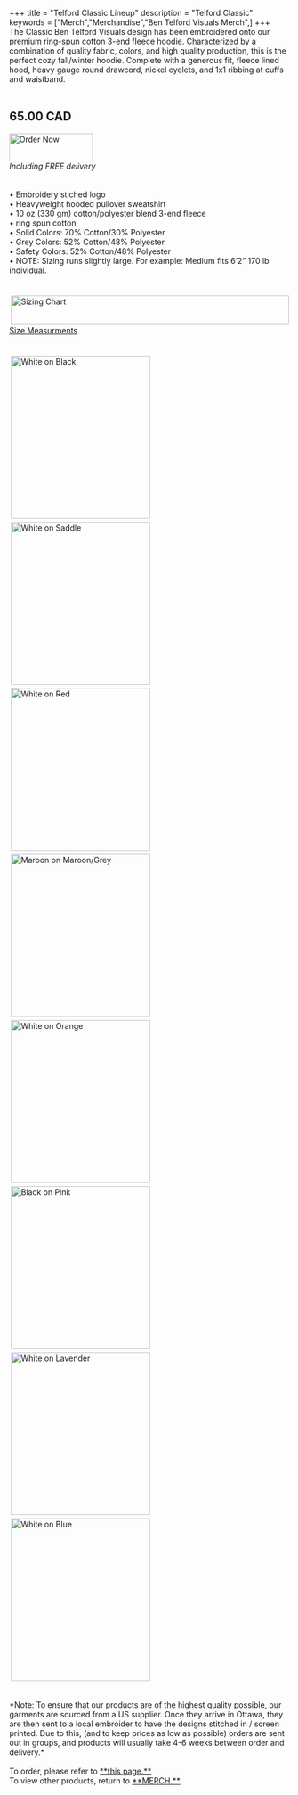 +++
title = "Telford Classic Lineup"
description = "Telford Classic"
keywords = ["Merch","Merchandise","Ben Telford Visuals Merch",]
+++
<br>
The Classic Ben Telford Visuals design has been embroidered onto our premium ring-spun cotton 3-end fleece hoodie.
Characterized by a combination of quality fabric, colors, and high quality production, this is the perfect cozy fall/winter hoodie.
Complete with a generous fit, fleece lined hood, heavy gauge round drawcord, nickel eyelets, and 1x1 ribbing at cuffs and
waistband.
<br>
<br>
## 65.00 CAD 
<a href="https://benjamintelford.com/order"><img src= "https://benjamintelford.com/img/merch/checkout.png" style="width:150px; height:50px; padding:0px"  title="Order Now" alt="Order Now"></a>
<br>
*Including FREE delivery*
<br>
<br>
<br>
• Embroidery stiched logo
<br>
• Heavyweight hooded pullover sweatshirt
<br>
• 10 oz (330 gm) cotton/polyester blend 3-end fleece
<br>
• ring spun cotton
<br>
• Solid Colors: 70% Cotton/30% Polyester
<br>
• Grey Colors: 52% Cotton/48% Polyester
<br>
• Safety Colors: 52% Cotton/48% Polyester
<br>
• NOTE: Sizing runs slightly large. For example: Medium fits 6’2” 170 lb individual.
<br>
<br>
<br>
<a href="https://benjamintelford.com/img/merch/sizingchart.jpg"><img src= "https://benjamintelford.com/img/merch/sizingchart.jpg" style="width:500px; height:51px; padding:3px"  title="Sizing Chart" alt="Sizing Chart"></a>
<br>
<a href="https://benjamintelford.com/img/merch/sizingdiagram.jpg">Size Measurments</a>
<br>
<br>
<br>
<a href="https://benjamintelford.com/img/merch/TELFORD CLASSIC/TCHW0B.jpg"><img src= "https://benjamintelford.com/img/merch/TELFORD CLASSIC/TCHW0B.jpg" style="width:250px; height:292px; padding:3px"  title="White on Black" alt="White on Black"></a>
<a href="https://benjamintelford.com/img/merch/TELFORD CLASSIC/TCHW0S.jpg"><img src= "https://benjamintelford.com/img/merch/TELFORD CLASSIC/TCHW0S.jpg" style="width:250px; height:292px; padding:3px"  title="White on Saddle" alt="White on Saddle"></a>
<a href="https://benjamintelford.com/img/merch/TELFORD CLASSIC/TCHW0R.jpg"><img src= "https://benjamintelford.com/img/merch/TELFORD CLASSIC/TCHW0R.jpg" style="width:250px; height:292px; padding:3px"  title="White on Red" alt="White on Red"></a>
<a href="https://benjamintelford.com/img/merch/TELFORD CLASSIC/TCHM0M.jpg"><img src= "https://benjamintelford.com/img/merch/TELFORD CLASSIC/TCHM0M.jpg" style="width:250px; height:292px; padding:3px"  title="Maroon on Maroon/Grey" alt="Maroon on Maroon/Grey"></a>
<a href="https://benjamintelford.com/img/merch/TELFORD CLASSIC/TCHW0O.jpg"><img src= "https://benjamintelford.com/img/merch/TELFORD CLASSIC/TCHW0O.jpg" style="width:250px; height:292px; padding:3px"  title="White on Orange" alt="White on Orange"></a>
<a href="https://benjamintelford.com/img/merch/TELFORD CLASSIC/TCHB0P.jpg"><img src= "https://benjamintelford.com/img/merch/TELFORD CLASSIC/TCHB0P.jpg" style="width:250px; height:292px; padding:3px"  title="Black on Pink" alt="Black on Pink"></a>
<a href="https://benjamintelford.com/img/merch/TELFORD CLASSIC/TCHW0L.jpg"><img src= "https://benjamintelford.com/img/merch/TELFORD CLASSIC/TCHW0L.jpg" style="width:250px; height:292px; padding:3px"  title="White on Lavender" alt="White on Lavender"></a>
<a href="https://benjamintelford.com/img/merch/TELFORD CLASSIC/TCHW0BL.jpg"><img src= "https://benjamintelford.com/img/merch/TELFORD CLASSIC/TCHW0BL.jpg" style="width:250px; height:292px; padding:3px"  title="White on Blue" alt="White on Blue"></a>

<br>
*Note: To ensure that our products are of the highest quality possible, our garments are sourced from a US supplier. Once they arrive in Ottawa, they are then sent to a local embroider to have the designs stitched in / screen printed. Due to this, (and to keep prices as low as possible) orders are sent out in groups, and products will usually take 4-6 weeks between order and delivery.*
<br>
<br>
To order, please refer to <a href="https://benjamintelford.com/order">**this page.**</a>
<br>
To view other products, return to <a href="https://benjamintelford.com/merch">**MERCH.**</a>
<br>
<br>